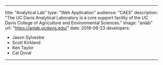 ---

title: "Analytical Lab"
type: "Web Application"
audience: "CAES"
description: "The UC Davis Analytical Laboratory is a core support facility of the UC Davis College of Agriculture and Environmental Sciences."
image: "anlab"
url: "https://anlab.ucdavis.edu/"
date: 2018-06-23
developers:

- Jason Sylvestre
- Scott Kirkland
- Ken Taylor
- Cal Doval

---